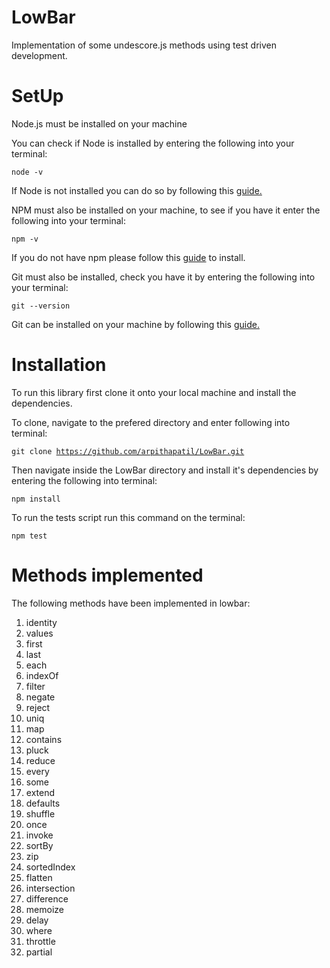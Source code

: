 # LowBar

Implementation of some undescore.js methods using test driven development.

# SetUp

Node.js must be installed on your machine

You can check if Node is installed by entering the following into your terminal:

<code>node -v</code>

If Node is not installed you can do so by following this <a href="https://nodejs.org/en/download/package-manager/" rel="nofollow">guide.</a> 

NPM must also be installed on your machine, to see if you have it enter the following into your terminal:

<code>npm -v</code>

If you do not have npm please follow this <a href="https://www.npmjs.com/get-npm" rel="nofollow">guide</a> to install.

Git must also be installed, check you have it by entering the following into your terminal:

<code>git --version</code>

Git can be installed on your machine by following this <a href="https://git-scm.com/" rel="nofollow">guide.</a>

# Installation

To run this library first clone it onto your local machine and install the dependencies.

To clone, navigate to the prefered directory and enter following into terminal:

<code>git clone https://github.com/arpithapatil/LowBar.git</code>

Then navigate inside the LowBar directory and install it's dependencies by entering the following into terminal:

<code>npm install</code>

To run the tests script run this command on the terminal:

<code>npm test</code>

# Methods implemented

The following methods have been implemented in lowbar: <br />

1. identity <br />
2. values <br />
3. first <br />
4. last <br />
5. each <br />
6. indexOf <br />
7. filter <br />
8. negate <br />
9. reject <br />
10. uniq <br />
11. map <br />
12. contains <br />
13. pluck <br />
14. reduce <br />
15. every <br />
16. some <br />
17. extend <br />
18. defaults <br />
19. shuffle <br />
20. once <br />
21. invoke <br />
22. sortBy <br />
23. zip <br />
24. sortedIndex <br />
25. flatten <br />
26. intersection <br />
27. difference <br />
28. memoize <br />
29. delay <br />
30. where <br />
31. throttle <br />
32. partial <br />